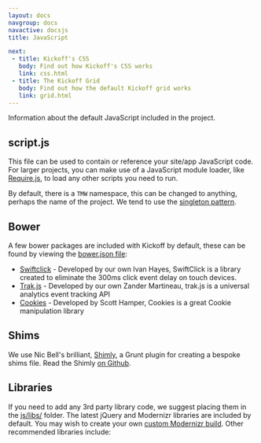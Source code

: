```yaml
---
layout: docs
navgroup: docs
navactive: docsjs
title: JavaScript

next:
 - title: Kickoff's CSS
   body: Find out how Kickoff's CSS works
   link: css.html
 - title: The Kickoff Grid
   body: Find out how the default Kickoff grid works
   link: grid.html
---
```


Information about the default JavaScript included in the project.

## script.js

This file can be used to contain or reference your site/app JavaScript code. For larger projects, you can make use of a JavaScript module loader, like [Require.js](http://requirejs.org/), to load any other scripts you need to run.

By default, there is a `TMW` namespace, this can be changed to anything, perhaps the name of the project. We tend to use the [singleton pattern](http://addyosmani.com/resources/essentialjsdesignpatterns/book/#singletonpatternjavascript).

## Bower
A few bower packages are included with Kickoff by default, these can be found by viewing the [bower.json file](https://github.com/tmwagency/kickoff/blob/master/bower.json):

* [Swiftclick](https://github.com/tmwagency/swiftclick) - Developed by our own Ivan Hayes, SwiftClick is a library created to eliminate the 300ms click event delay on touch devices.
* [Trak.js](https://github.com/tmwagency/trak.js) - Developed by our own Zander Martineau, trak.js is a universal analytics event tracking API
* [Cookies](https://github.com/ScottHamper/Cookies/) - Developed by Scott Hamper, Cookies is a great Cookie manipulation library


## Shims
We use Nic Bell's brilliant, [Shimly](https://github.com/nicbell/Shimly), a Grunt plugin for creating a bespoke shims file. Read the Shimly [on Github](https://github.com/nicbell/Shimly).

## Libraries

If you need to add any 3rd party library code, we suggest placing them in the [js/libs/](https://github.com/tmwagency/kickoff/tree/master/js/libs) folder. The latest jQuery and Modernizr libraries are included by default. You may wish to create your own [custom Modernizr build](http://www.modernizr.com/download/). Other recommended libraries include:

